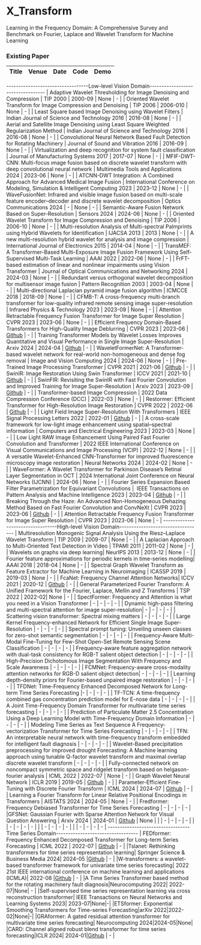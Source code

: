 # X_Transform
Learning in the Frequency Domain: A Comprehensive Survey and Benchmark on Fourier, Laplace and Wavelet Transform for Machine Learning


### Existing Paper

|  Title  |   Venue  |   Date   |   Code   |   Demo   |
|:--------|:--------:|:--------:|:--------:|:--------:|
----------------------------------Low-level Vision Domain----------------------------------
| Adaptive Wavelet Thresholding for Image Denoising and Compression | TIP 2000 | 2000-09 | None | - |
| Oriented Wavelet Transform for Image Compression and Denoising | TIP 2006 | 2006-010 | None | - |
| Least Square based Image Denoising using Wavelet Filters | Indian Journal of Science and Technology 2016 | 2016-08 | None | - |
| Aerial and Satellite Image Denoising using Least Square Weighted Regularization Method  | Indian Journal of Science and Technology 2016 | 2016-08 | None | - |
| Convolutional Neural Network Based Fault Detection for Rotating Machinery  | Journal of Sound and Vibration 2016 | 2016-09 | None | - |
| Virtualization and deep recognition for system fault classification  | Journal of Manufacturing Systems 2017 | 2017-07 | None | - |
| MFIF-DWT-CNN: Multi-focus ımage fusion based on discrete wavelet transform with deep convolutional neural network   | Multimedia Tools and Applications 2024 | 2023-06 | None | - |
| ATCNN-DWT Integration: A Combined Approach for Advanced Medical Image Fusion   | International Conference on Modeling, Simulation & Intelligent Computing 2023 | 2023-12 | None | - |
| WaveFusionNet: Infrared and visible image fusion based on multi-scale feature encoder–decoder and discrete wavelet decomposition   | Optics Communications 2024 | - | None | - |
| Semantic-Aware Fusion Network Based on Super-Resolution   | Sensors 2024 | 2024-06 | None | - |
| Oriented Wavelet Transform for Image Compression and Denoising   | TIP 2006 | 2006-10 | None | - |
| Multi-resolution Analysis of Multi-spectral Palmprints using Hybrid Wavelets for Identification   | IJACSA 2013 | 2013 | None | - |
| A new multi-resolution hybrid wavelet for analysis and image compression   | International Journal of Electronics 2015 | 2014-04 | None | - |
| TransMEF: A Transformer-Based Multi-Exposure Image Fusion Framework Using Self-Supervised Multi-Task Learning   | AAAI 2022 | 2022-06 | None | - |
| FrFT-based estimation of linear and nonlinear impairments using Vision Transformer   | Journal of Optical Communications and Networking 2024 | 2024-03 | None | - |
| Redundant versus orthogonal wavelet decomposition for multisensor image fusion   | Pattern Recognition 2003 | 2003-04 | None | - |
| Multi-directional Laplacian pyramid image fusion algorithm   | ICMCCE 2018 | 2018-09 | None | - |
| CFMB-T: A cross-frequency multi-branch transformer for low-quality infrared remote sensing image super-resolution   | Infrared Physics & Technology 2023 | 2023-09 | None | - |
| Attention Retractable Frequency Fusion Transformer for Image Super Resolution   | CVPR 2023 | 2023-06 | None | - |
| Efficient Frequency Domain-Based Transformers for High-Quality Image Deblurring   | CVPR 2023 | 2023-06 | [Github](https://github.com/kkkls/fftformer) | - |
| Training Transformer Models by Wavelet Losses Improves Quantitative and Visual Performance in Single Image Super-Resolution   | Arxiv 2024 | 2024-04 | [Github](https://github.com/mandalinadagi/wavelettention) | - |
| WaveletFormerNet: A Transformer-based wavelet network for real-world non-homogeneous and dense fog removal   | Image and Vision Computing 2024 | 2024-06 | None | - |
| Pre-Trained Image Processing Transformer   | CVPR 2021 | 2021-06 | [Github](https://github.com/huawei-noah/Pretrained-IPT) | - |
| SwinIR: Image Restoration Using Swin Transformer   | ICCV 2021 | 2021-10 | [Github](https://github.com/jingyunliang/swinir) | - |
| SwinFIR: Revisiting the SwinIR with Fast Fourier Convolution and Improved Training for Image Super-Resolution   | Arxiv 2023 | 2023-09 | [Github](https://github.com/Zdafeng/SwinFIR) | - |
| Transformer-based Image Compression   | 2022 Data Compression Conference (DCC) | 2022-03 | None | - |
| Restormer: Efficient Transformer for High-Resolution Image Restoration   | CVPR 2022 | 2022-06 | [Github](https://github.com/swz30/restormer) | - |
| Light Field Image Super-Resolution With Transformers   | IEEE Signal Processing Letters 2022 | 2022-01 | [Github](https://github.com/ZhengyuLiang24/LFT) | - |
| A cross-scale framework for low-light image enhancement using spatial–spectral information  | Computers and Electrical Engineering 2023 | 2023-03 | None | - |
| Low Light RAW Image Enhancement Using Paired Fast Fourier Convolution and Transformer   | 2022 IEEE International Conference on Visual Communications and Image Processing (VCIP) | 2022-12 | None | - |
| A versatile Wavelet-Enhanced CNN-Transformer for improved fluorescence microscopy image restoration   | Neural Networks 2024 | 2024-02 | None | - |
| WaveFormer: A Wavelet Transformer for Parkinson Disease’s Retinal Layer Segmentation in OCT   |  2024 International Joint Conference on Neural Networks (IJCNN) | 2024-06 | None | - |
| Fourier Series Expansion Based Filter Parametrization for Equivariant Convolutions   |  IEEE Transactions on Pattern Analysis and Machine Intelligence 2023 | 2023-04 | [Github](https://github.com/XieQi2015/F-Conv) | - |
| Breaking Through the Haze: An Advanced Non-Homogeneous Dehazing Method Based on Fast Fourier Convolution and ConvNeXt   | CVPR 2023 | 2023-06 | [Github](https://github.com/zhouh115/dwt-ffc) | - |
| Attention Retractable Frequency Fusion Transformer for Image Super Resolution   | CVPR 2023 | 2023-06 | None | - |
----------------------------------High-level Vision Domain----------------------------------
| Multiresolution Monogenic Signal Analysis Using the Riesz–Laplace Wavelet Transform | TIP 2009 | 2009-07 | None | - |
| A Laplacian Approach to Multi-Oriented Text Detection in Video | TPAMI 2011 | 2011-02 | None | - |
| Wavelets on graphs via deep learning| NeurlPS 2013 | 2013-12 | None | - |
| Fourier feature approximations for periodic kernels in time-series modelling| AAAI 2018 | 2018-04 | None | - |
| Spectral Graph Wavelet Transform as Feature Extractor for Machine Learning in Neuroimaging | ICASSP 2019 | 2019-03 | None | - |
| FcaNet: Frequency Channel Attention Networks| ICCV 2021 | 2020-12 | [Github](https://github.com/cfzd/FcaNet) | - |
| General Parameterized Fourier Transform: A Unified Framework for the Fourier, Laplace, Mellin and Z Transforms | TSP 2022 | 2022-02| None | - |
| SpectFormer: Frequency and Attention is what you need in a Vision Transformer | - | - | - | - |
| Dynamic high-pass filtering and multi-spectral attention for image super-resolution| - | - | - | - |
| Scattering vision transformer: Spectral mixing matters | - | - | - | - |
| Large Kernel Frequency-enhanced Network for Efficient Single Image Super-Resolution | - | - | - | - |
| Spectral prompt tuning: Unveiling unseen classes for zero-shot semantic segmentation | - | - | - | - |
| Frequency-Aware Multi-Modal Fine-Tuning for Few-Shot Open-Set Remote Sensing Scene Classification | - | - | - | - |
| Frequency-aware feature aggregation network with dual-task consistency for RGB-T salient object detection | - | - | - | - |
| High-Precision Dichotomous Image Segmentation With Frequency and Scale Awareness | - | - | - | - |
| FCMNet: Frequency-aware cross-modality attention networks for RGB-D salient object detection| - | - | - | - |
| Learning depth-density priors for Fourier-based unpaired image restoration | - | - | - | - |
| TFDNet: Time-Frequency Enhanced Decomposed Network for Long-term Time Series Forecasting |- | - | - | - |
| TF-TCN: A time-frequency combined gas concentration prediction model for E-nose data | - | - | - | - |
| A Joint Time-Frequency Domain Transformer for multivariate time series forecasting |  - | - | - | - |
| Prediction of Particulate Matter 2.5 Concentration Using a Deep Learning Model with Time-Frequency Domain Information | - | - | - | - |
| Modeling Time Series as Text Sequence A Frequency-vectorization Transformer for Time Series Forecasting | - | - | - | - |
| TFN: An interpretable neural network with time-frequency transform embedded for intelligent fault diagnosis | - | - | - | - |
| Wavelet-Based precipitation preprocessing for improved drought Forecasting: A Machine learning approach using tunable Q-factor wavelet transform and maximal overlap discrete wavelet transform | - | - | - | - |
| Fully-connected network on noncompact symmetric space and ridgelet transform based on helgason-fourier analysis | ICML 2022 | 2022-07 | None | - |
| Graph Wavelet Neural Network | ICLR 2019 | 2019-05 | [Github](https://github.com/benedekrozemberczki/GraphWaveletNeuralNetwork) | - |
| Parameter-Efficient Fine-Tuning with Discrete Fourier Transform | ICML 2024 | 2024-07 | [Github](https://github.com/Chaos96/fourierft) | - |
| Learning a Fourier Transform for Linear Relative Positional Encodings in Transformers | AISTATS 2024 | 2024-05 | None | - |
| Fredformer: Frequency Debiased Transformer for Time Series Forecasting   | - | - | - | - |
|GFSNet: Gaussian Fourier with Sparse Attention Network for Visual Question Answering    | Arxiv 2024 | 2024-01 | [Github](https://github.com/shenxiang-vqa/GFSNet) | None |
|    | - | - | - | - |
|    | - | - | - | - |
|    | - | - | - | - |
|    | - | - | - | - |
----------------------------------Time Series Domain----------------------------------
| FEDformer: Frequency Enhanced Decomposed Transformer for Long-term Series Forecasting | ICML 2022 | 2022-07 | [Github](https://github.com/MAZiqing/FEDformer) | - |
|Tslanet: Rethinking transformers for time series representation learning| Springer Science \& Business Media 2024| 2024-05 |[Github](https://github.com/emadeldeen24/TSLANet) | - |
|W-transformers: a wavelet-based transformer framework for univariate time series forecasting| 2022 21st IEEE international conference on machine learning and applications (ICMLA)| 2022-08 |[Github](https://github.com/CapWidow/W-Transformer) | - |
|A Time Series Transformer based method for the rotating machinery fault diagnosis|Neurocomputing 2022| 2022-07|None| - |
|Self-supervised time series representation learning via cross reconstruction transformer| IEEE Transactions on Neural Networks and Learning Systems 2023| 2023-07|None|-|
|ETSformer: Exponential Smoothing Transformers for Time-series Forecasting|arXiv 2022|2022-02|None|-|
|GRAformer: A gated residual attention transformer for multivariate time series forecasting| Neurocomputing 2024|2024-05|None|
|CARD: Channel aligned robust blend transformer for time series forecasting|ICLR 2024| 2024-01|[Github](https://github.com/wxie9/CARD) | - |

